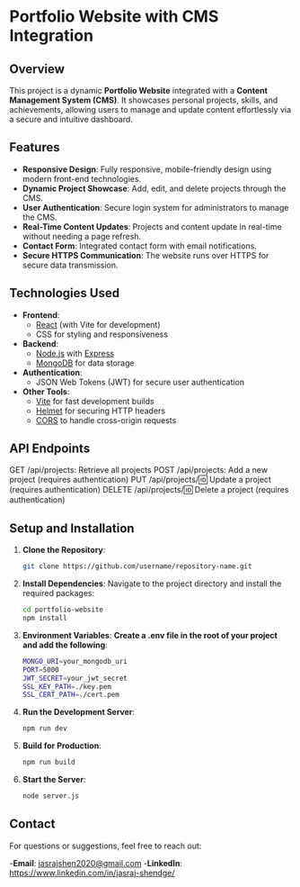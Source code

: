 # Portfolio Website with CMS Integration

## Overview
This project is a dynamic **Portfolio Website** integrated with a **Content Management System (CMS)**. It showcases personal projects, skills, and achievements, allowing users to manage and update content effortlessly via a secure and intuitive dashboard.

## Features
- **Responsive Design**: Fully responsive, mobile-friendly design using modern front-end technologies.
- **Dynamic Project Showcase**: Add, edit, and delete projects through the CMS.
- **User Authentication**: Secure login system for administrators to manage the CMS.
- **Real-Time Content Updates**: Projects and content update in real-time without needing a page refresh.
- **Contact Form**: Integrated contact form with email notifications.
- **Secure HTTPS Communication**: The website runs over HTTPS for secure data transmission.

## Technologies Used
- **Frontend**: 
  - [React](https://reactjs.org/) (with Vite for development)
  - CSS for styling and responsiveness
- **Backend**: 
  - [Node.js](https://nodejs.org/) with [Express](https://expressjs.com/)
  - [MongoDB](https://www.mongodb.com/) for data storage
- **Authentication**:
  - JSON Web Tokens (JWT) for secure user authentication
- **Other Tools**:
  - [Vite](https://vitejs.dev/) for fast development builds
  - [Helmet](https://helmetjs.github.io/) for securing HTTP headers
  - [CORS](https://www.npmjs.com/package/cors) to handle cross-origin requests


## API Endpoints
GET /api/projects: Retrieve all projects
POST /api/projects: Add a new project (requires authentication)
PUT /api/projects/:id: Update a project (requires authentication)
DELETE /api/projects/:id: Delete a project (requires authentication)

## Setup and Installation
1. **Clone the Repository**:
   ```bash
   git clone https://github.com/username/repository-name.git

2. **Install Dependencies**:
   Navigate to the project directory and install the required packages:
   ``` bash
   cd portfolio-website
   npm install

3. **Environment Variables**:
   **Create a .env file in the root of your project and add the following**:
   ```bash
   MONGO_URI=your_mongodb_uri
   PORT=5000
   JWT_SECRET=your_jwt_secret
   SSL_KEY_PATH=./key.pem
   SSL_CERT_PATH=./cert.pem

4. **Run the Development Server**:
   ```bash
   npm run dev

5. **Build for Production**:
   ```bash
   npm run build
   
6. **Start the Server**:
   ```bash
   node server.js


## Contact
For questions or suggestions, feel free to reach out:

-**Email**: jasrajshen2020@gmail.com
-**LinkedIn**: https://www.linkedin.com/in/jasraj-shendge/


